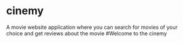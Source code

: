 # cinemy
A movie website application where you can search for movies of your choice and get reviews about the movie
#Welcome to the cinemy
